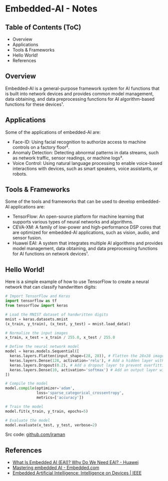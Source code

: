 # Embedded-AI - Notes

## Table of Contents (ToC)

- Overview
- Applications
- Tools & Frameworks
- Hello World!
- References

## Overview

Embedded-AI is a general-purpose framework system for AI functions that is built into network devices and provides common model management, data obtaining, and data preprocessing functions for AI algorithm-based functions for these devices¹.

## Applications

Some of the applications of embedded-AI are:

- Face-ID: Using facial recognition to authorize access to machine controls on a factory floor².
- Anomaly Detection: Detecting abnormal patterns in data streams, such as network traffic, sensor readings, or machine logs³.
- Voice Control: Using natural language processing to enable voice-based interactions with devices, such as smart speakers, voice assistants, or robots.

## Tools & Frameworks

Some of the tools and frameworks that can be used to develop embedded-AI applications are:

- TensorFlow: An open-source platform for machine learning that supports various types of neural networks and algorithms.
- CEVA-XM: A family of low-power and high-performance DSP cores that are optimized for embedded-AI applications, such as vision, audio, and sensor fusion.
- Huawei EAI: A system that integrates multiple AI algorithms and provides model management, data obtaining, and data preprocessing functions for AI functions on network devices¹.

## Hello World!

Here is a simple example of how to use TensorFlow to create a neural network that can classify handwritten digits:

```python
# Import TensorFlow and Keras
import tensorflow as tf
from tensorflow import keras

# Load the MNIST dataset of handwritten digits
mnist = keras.datasets.mnist
(x_train, y_train), (x_test, y_test) = mnist.load_data()

# Normalize the input images
x_train, x_test = x_train / 255.0, x_test / 255.0

# Define the neural network model
model = keras.models.Sequential([
  keras.layers.Flatten(input_shape=(28, 28)), # Flatten the 28x28 images into 784-element vectors
  keras.layers.Dense(128, activation='relu'), # Add a hidden layer with 128 neurons and ReLU activation
  keras.layers.Dropout(0.2), # Add a dropout layer to prevent overfitting
  keras.layers.Dense(10, activation='softmax') # Add an output layer with 10 neurons and softmax activation
])

# Compile the model
model.compile(optimizer='adam',
              loss='sparse_categorical_crossentropy',
              metrics=['accuracy'])

# Train the model
model.fit(x_train, y_train, epochs=5)

# Evaluate the model
model.evaluate(x_test, y_test, verbose=2)
```
Src code: [github.com/jraman](https://github.com/jraman/ml-tryouts/tree/862a66d9c35ed717bd620ead9672a2e024ebb55b/mnist_beginner.py) 

## References

- [What Is Embedded AI (EAI)? Why Do We Need EAI? - Huawei](https://info.support.huawei.com/info-finder/encyclopedia/en/EAI.html)
- [Mastering embedded AI - Embedded.com](https://www.embedded.com/mastering-embedded-ai/)
- [Embedded Artificial Intelligence: Intelligence on Devices | IEEE ](https://ieeexplore.ieee.org/document/10224582/)


